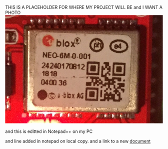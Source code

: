 THIS IS A PLACEHOLDER FOR WHERE MY PROJECT WILL BE
and I WANT A PHOTO ![HERE](BF351C6B-EB4B-418C-AA36-2E3943593182.jpeg)

and this is editted in Notepad++ on my PC

and line added in notepad on local copy.
and a link to a new [document](document.md)

